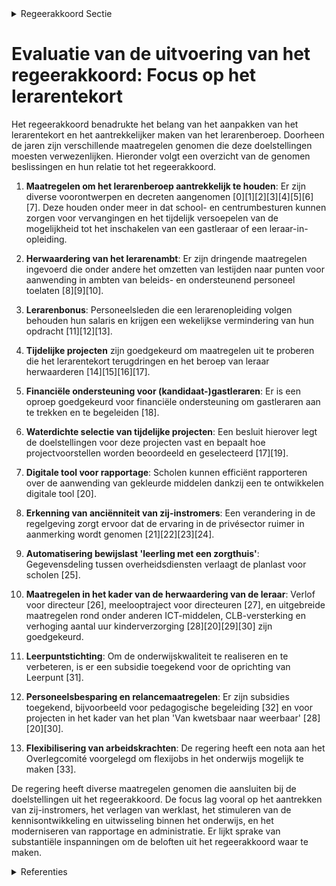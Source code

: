 

<details>
        <summary>Regeerakkoord Sectie </summary>
        <p>1.2.2 Leerkrachten Het tekort aan leerkrachten is één van de grootste uitdagingen waar we deze legisla-tuur voor staan binnen onderwijs. Bij ongewijzigd beleid zullen we aan het einde van deze legislatuur geconfronteerd worden met een tekort tot 7000 leerkrachten. We werken gerichte maatregelen uit om dit nijpende lerarentekort weg te werken en om het beroep globaal terug aantrekkelijker te maken om ook de uitstroom tegen te gaan. Daartoe stellen we een Vlaamse onderwijs-ambassadeur aan die als gezicht van de onderwijssector de vele uitdagingen aangaat en mee oplossingen zoekt. Inzetten op werving van potentiële studenten, aantrekken van sterke profielen, waarbij we ook inzetten op zij-instromers voor die vakken waar de nood het hoogst is, creatief zoeken naar samenwerking met andere sectoren om specifieke profielen aan te trekken, outplacement richting onderwijs, bekend maken en stimuleren van LIO-banen (leraren in opleiding), … zullen al zeker acties zijn. We kiezen voor maximaal vertrouwen in leraren en directies en verminderen de planlast die zij momenteel nog steeds ervaren. De recent hervormde inspectie neemt bij haar doorlichting planlast mee en doet uitspraken over hoe de planlast naar beneden moet zodat elke inspecteur een planlastinspecteur wordt, waarbij er meer gekeken wordt naar het resultaat en niet naar nodeloze rapporteringsverplichtingen. In overleg met het team van de school, neemt men binnen de school maatregelen om de planlast te verlagen. We vragen ook een sterk engagement van de onderwijs-verstrekkers. Planlastvermindering is een gedeelde verantwoordelijkheid van over-heid, koepels, netten en directies (cf. Tarra). Ook door in te zetten op digitalisering, kan de planlast verder naar omlaag. Zo kunnen leerkrachten zich focussen op hun kern-taken. We gaan ervan uit dat leraren en directies zelf het best weten hoe ze dag in dag uit het best mogelijke onderwijs kunnen geven, uiteraard binnen het kader van de door de overheid vastgelegde eindtermen. We activeren het meldpunt voor planlast en irriterende regeldruk; Kafka in het onderwijs. Signalen van regeldruk en planlast die vanuit andere beleidsdomeinen of die niet van de overheid afkomstig zijn, worden aan de bevoegde instantie doorgegeven, waarbij de verantwoordelijken voor deze regeldruk de opdracht krijgen die te beperken. De hervorming van de inspectie volgen we van nabij op. Zoals voorzien in het decreet over de hervorming van de inspectie-diensten, beoordeelt de inspectie de werk-wijze van scholen ten aanzien van decretale bepalingen los van pedagogische assump-ties en binnen het referentietoetsingskader. We maken het lerarenberoep opnieuw aantrekkelijk door te focussen op de kernopdracht: lesgeven in de brede zin van het woord. Dat is wat leerkrachten willen doen en waar ze echt goed in zijn. Uit de resultaten van het tijdsbestedingsonder-zoek blijkt dat 30 tot 40 procent van de werktijd gaat naar administratie, organi-satie, beleidstaken en professioneel overleg. Leerkrachten hun voornaamste tijdsbeste-ding moet opnieuw lesgeven en instructie zijn. De data uit het tijdsbestedingsonder-zoek dienen als basis en uitgangspunt om maatregelen te nemen. We sluiten een pact met de stake-holders om de lerarenloopbaan weer aantrekkelijker te maken, de status van het lerarenambt te versterken en de uitstroom tegen te gaan. In het bijzonder hebben we aandacht voor de werving van leraren, de aanvangsbegeleiding, taakbelasting en werkzekerheid van startende leraren, de profess ionalisering in het algemeen en de opleiding van directies. We onderzoeken of we voor de lerarenopleiding een bindende toela-tingsproef kunnen maken en of we maatregelen kunnen nemen die sneller leiden tot een duurzame aanstelling. De evaluatieprocedure van leer-krachten en directies is doorgelicht. Op basis van de aanbevelingen van onder andere het Rekenhof wordt deze procedure herzien. Niet functio-nerende personeelsleden moeten we kunnen laten gaan. Personeelsleden die ambitieus onderwijs ondanks begelei-ding niet waar kunnen maken, worden geheroriënteerd naar een andere job. De lerarenplatforms in het secundair onderwijs worden uitge-breid bij positieve evaluatie en worden netoverschrijdend georganiseerd. De kwaliteit van de educatieve oplei-dingen zullen we sterk monitoren en waar nodig remediëren. Daartoe zal de NVAO zal deze legislatuur al deze educatieve oplei-dingen (opnieuw) beoordelen met het oog op de gerealiseerde kwaliteit, waarbij de ambitieuzere leerresultaten van de leraren-opleiding in rekening worden gebracht. We versterken de vakkennis en de vak-didactiek, kennis van het Nederlands, omgang met kinderen met gedrags- en leerproblemen, omgaan met hoogbegaafdheid, omgaan met diversiteit in de klas en het opstellen van valide proeven. Ook in de nascholing en begeleiding hebben we hier aandacht voor. Het aantrekken van nieuwe zij-instromers kan mee een antwoord bieden op het lerarentekort en het gebrek aan bepaalde vakleerkrachten. Hun ervaring elders op de arbeidsmarkt kan een meerwaarde zijn in de klas. Nuttige ervaring wordt vandaag enkel beperkt gehonoreerd voor praktijk-vakken in BSO en TSO. We voeren een actief beleid om de eventuele drempels versneld weg te werken. [We maken werk van een gefaseerde aanpak binnen de erkenning van de anciënniteit van nieuwe zij- instromers van knelpuntvakken. We voeren duaal lesgeven in: we stimuleren dat leraren/docenten tegelijkertijd les geven en in een bedrijf tewerkgesteld zijn, zodat een grotere interactie tussen onder-wijs en arbeidsmarkt mogelijk is. We voeren een actief beleid om de eventuele drempels daarbij versneld weg te werken. We breiden de mogelijkheid voor voor-drachtgevers voor bepaalde opleidingson-derdelen uit. Het lerarenkorps moet een betere weer-spiegeling van de maatschappij worden. We moeten er naar streven dat ons leraren-korps diverser is als geheel, zowel op vlak van geslacht als achtergrond. De onderwijsmiddelen moeten in alle onderwijsniveaus prioritair ingezet worden waarvoor ze bedoeld zijn én waar de leerlingen die ze genereren zich bevinden: dat is in de klas en in de school. We brengen duidelijk in beeld hoeveel mensen en middelen van de scholen naar de koepels, netten en inrichtende machten of andere externen vloeien (=nulmeting). We nemen terzake maatregelen. We zetten maximaal in op vereiste bekwaamheidsbewijzen per vak zodat leerkrachten de inhoud van hun vak zelf zeer goed beheersen. Om een stabielere loopbaan uit te bouwen, zal men voortaan dienstanciënniteit over vakken heen kunnen opbouwen, voor die vakken waar-voor men over een vereist bekwaamheidsbe-wijs beschikt. We maken echte uitwisselingsprojecten van leerkrachten en werknemers van onderne-mingen mogelijk. We bieden alle personeelsleden mogelijk-heden tot professionalisering aan. Leer-krachten in het basisonderwijs kunnen zich specialiseren in een bepaald leergebied. Ook de opleidingen van kinderverzorgers en de lerarenopleidingen zetten verder in op taalverwerving en taalrijkdom Nederlands. We maken werk van een degelijk antipest-beleid. De externe Dienst voor Preventie en Bescherming op het Werk actief in onderwijs, wordt gevraagd jaarlijks een inventarisatie te bezorgen aan de overheid met betrekking tot de deelaspecten van pesten van leerkrachten en onderwijspersoneel. We zorgen ervoor dat leerkrachten over de vaardigheden beschikken om met gevalideerde, gestandaardiseerde en genormeerde proeven de evolutie van hun leerlingen op te volgen. Leerkrachten levensbeschouwing zonder vereist bekwaamheidsbewijs zullen verplicht worden bijgeschoold, in samen-werking met de erkende instanties of de vereniging levensbeschouwelijke vakken. </p>
        </details> 

# Evaluatie van de uitvoering van het regeerakkoord: Focus op het lerarentekort

Het regeerakkoord benadrukte het belang van het aanpakken van het lerarentekort en het aantrekkelijker maken van het lerarenberoep. Doorheen de jaren zijn verschillende maatregelen genomen die deze doelstellingen moesten verwezenlijken. Hieronder volgt een overzicht van de genomen beslissingen en hun relatie tot het regeerakkoord.

1. **Maatregelen om het lerarenberoep aantrekkelijk te houden**: Er zijn diverse voorontwerpen en decreten aangenomen \[0\]\[1\]\[2\]\[3\]\[4\]\[5\]\[6\]\[7\]. Deze houden onder meer in dat school- en centrumbesturen kunnen zorgen voor vervangingen en het tijdelijk versoepelen van de mogelijkheid tot het inschakelen van een gastleraar of een leraar-in-opleiding.

2. **Herwaardering van het lerarenambt**: Er zijn dringende maatregelen ingevoerd die onder andere het omzetten van lestijden naar punten voor aanwending in ambten van beleids- en ondersteunend personeel toelaten \[8\]\[9\]\[10\].

3. **Lerarenbonus**: Personeelsleden die een lerarenopleiding volgen behouden hun salaris en krijgen een wekelijkse vermindering van hun opdracht \[11\]\[12\]\[13\].

4. **Tijdelijke projecten** zijn goedgekeurd om maatregelen uit te proberen die het lerarentekort terugdringen en het beroep van leraar herwaarderen \[14\]\[15\]\[16\]\[17\].

5. **Financiële ondersteuning voor (kandidaat-)gastleraren**: Er is een oproep goedgekeurd voor financiële ondersteuning om gastleraren aan te trekken en te begeleiden \[18\].

6. **Waterdichte selectie van tijdelijke projecten**: Een besluit hierover legt de doelstellingen voor deze projecten vast en bepaalt hoe projectvoorstellen worden beoordeeld en geselecteerd \[17\]\[19\].

7. **Digitale tool voor rapportage**: Scholen kunnen efficiënt rapporteren over de aanwending van gekleurde middelen dankzij een te ontwikkelen digitale tool \[20\].

8. **Erkenning van anciënniteit van zij-instromers**: Een verandering in de regelgeving zorgt ervoor dat de ervaring in de privésector ruimer in aanmerking wordt genomen \[21\]\[22\]\[23\]\[24\].

9. **Automatisering bewijslast 'leerling met een zorgthuis'**: Gegevensdeling tussen overheidsdiensten verlaagt de planlast voor scholen \[25\].

10. **Maatregelen in het kader van de herwaardering van de leraar**: Verlof voor directeur \[26\], meelooptraject voor directeuren \[27\], en uitgebreide maatregelen rond onder anderen ICT-middelen, CLB-versterking en verhoging aantal uur kinderverzorging \[28\]\[20\]\[29\]\[30\] zijn goedgekeurd.

11. **Leerpuntstichting**: Om de onderwijskwaliteit te realiseren en te verbeteren, is er een subsidie toegekend voor de oprichting van Leerpunt \[31\].

12. **Personeelsbesparing en relancemaatregelen**: Er zijn subsidies toegekend, bijvoorbeeld voor pedagogische begeleiding \[32\] en voor projecten in het kader van het plan 'Van kwetsbaar naar weerbaar' \[28\]\[20\]\[30\].

13. **Flexibilisering van arbeidskrachten**: De regering heeft een nota aan het Overlegcomité voorgelegd om flexijobs in het onderwijs mogelijk te maken \[33\].

De regering heeft diverse maatregelen genomen die aansluiten bij de doelstellingen uit het regeerakkoord. De focus lag vooral op het aantrekken van zij-instromers, het verlagen van werklast, het stimuleren van de kennisontwikkeling en uitwisseling binnen het onderwijs, en het moderniseren van rapportage en administratie. Er lijkt sprake van substantiële inspanningen om de beloften uit het regeerakkoord waar te maken.

<details>
        <summary> Referenties</summary>
        **[\[0\]](http://themis.vlaanderen.be/id/nieuwsbericht/645B947B8E8235823F6B7541)** : **(2023-05-12)** Voorontwerp van decreet tot uitvoering van maatregelen om het lerarenambt aantrekkelijk te houden en het lerarentekort te counteren Voorontwerp van decreet tot uitvoering van maatregelen over het lera... 

**[\[1\]](http://themis.vlaanderen.be/id/nieuwsbericht/64084A0793165640DEAF5BCD)** : **(2023-03-10)** Voorontwerp van decreet tot uitvoering van maatregelen over het lerarenambt Voorontwerp van decreet tot uitvoering van maatregelen over het lerarenambt  De Vlaamse Regering hecht haar principiële goed... 

**[\[2\]](http://themis.vlaanderen.be/id/nieuwsbericht/6501A9AB3605E1AC863BF081)** : **(2023-09-15)** Uitvoeringsbesluit decreet maatregelen om het lerarenambt aantrekkelijk te houden en het lerarentekort te counteren Ontwerpbesluit van de Vlaamse Regering tot uitvoering van maatregelen over het lerar... 

**[\[3\]](http://themis.vlaanderen.be/id/nieuwsbrief-info/622767F66BB7B593CFC1844D)** : **(2022-03-11)** Decreet uitvoering dringende maatregelen herwaardering lerarenambt basis- en secundair onderwijs Voorontwerp van decreet tot uitvoering van dringende maatregelen om het lerarenambt in het basis- en se... 

**[\[4\]](http://themis.vlaanderen.be/id/nieuwsbericht/64AE79390592342F299DBA3F)** : **(2023-07-14)** Uitvoeringsbesluit decreet maatregelen om het lerarenambt aantrekkelijk te houden en het lerarentekort te counteren Voorontwerp van besluit van de Vlaamse Regering tot uitvoering van maatregelen over ... 

**[\[5\]](http://themis.vlaanderen.be/id/nieuwsbrief-info/61F164C4D5F0FAFA87AFA596)** : **(2022-01-28)** Herwaardering lerarenambt basis- en secundair onderwijs Voorontwerp van besluit van de Vlaamse Regering tot uitvoering van dringende maatregelen om het lerarenambt in het basis- en secundair onderwijs... 

**[\[6\]](http://themis.vlaanderen.be/id/nieuwsbrief-info/6317048E9531BD6B9732C4E9)** : **(2022-09-09)** Uitvoering dringende maatregelen herwaardering lerarenambt basis- en secundair onderwijs Ontwerpbesluit van de Vlaamse Regering tot uitvoering van dringende maatregelen om het lerarenambt in het basis... 

**[\[7\]](http://themis.vlaanderen.be/id/nieuwsbrief-info/61DEB90E364ED900080009AE)** : **(2022-01-14)** Decreet uitvoering dringende maatregelen herwaardering lerarenambt Voorontwerp van decreet tot uitvoering van dringende maatregelen om het lerarenambt in het basis- en secundair onderwijs te herwaarde... 

**[\[8\]](http://themis.vlaanderen.be/id/nieuwsbrief-info/6228658F6BB7B593CFC18470)** : **(2022-03-11)** Uitvoering dringende maatregelen herwaardering lerarenambt basis- en secundair onderwijs Voorontwerp van besluit van de Vlaamse Regering tot uitvoering van dringende maatregelen om het lerarenambt in ... 

**[\[9\]](http://themis.vlaanderen.be/id/nieuwsbrief-info/627DFEDD1C4A193816C3127F)** : **(2022-05-13)** Decreet uitvoering dringende maatregelen herwaardering lerarenambt basis- en secundair onderwijs Ontwerpdecreet tot uitvoering van dringende maatregelen om het lerarenambt in het basis- en secundair o... 

**[\[10\]](http://themis.vlaanderen.be/id/nieuwsbrief-info/62C6D3C78E6C4430A8897A4D)** : **(2022-07-08)** Decreet uitvoering dringende maatregelen herwaardering lerarenambt basis- en secundair onderwijs Bekrachtiging en afkondiging van het decreet tot uitvoering van dringende maatregelen om het lerarenamb... 

**[\[11\]](http://themis.vlaanderen.be/id/nieuwsbrief-info/62B183EE4ABF604F15C223F0)** : **(2022-06-24)** Lerarenbonus Voorontwerp van besluit van de Vlaamse Regering over de lerarenbonus  ​In de conceptnota  'Herwaardering van de leraar'  zijn een heleboel maatregelen opgenomen om het lerarentekort aan t... 

**[\[12\]](http://themis.vlaanderen.be/id/nieuwsbrief-info/63184F9E9531BD6B9732C5B2)** : **(2022-09-09)** Maatregel in het kader van de conceptnota 'Herwaardering van de leraar' Ontwerpbesluit van de Vlaamse Regering over de lerarenbonus  ​In de conceptnota  'Herwaardering van de leraar'  zijn een heleboe... 

**[\[13\]](http://themis.vlaanderen.be/id/nieuwsbrief-info/62D112E38E6C4430A8898D86)** : **(2022-07-15)** Maatregel in het kader van de conceptnota 'Herwaardering van de leraar' Voorontwerp van besluit van de Vlaamse Regering over de lerarenbonus  ​In de conceptnota  'Herwaardering van de leraar'  zijn ee... 

**[\[14\]](http://themis.vlaanderen.be/id/nieuwsbrief-info/63A178E9DBF1CAE8110220FE)** : **(2022-12-23)** Tijdelijke projecten in het basis- en secundair onderwijs in het kader van de herwaardering van het lerarenambt Voorontwerp van besluit van de Vlaamse Regering over tijdelijke projecten in het basis- ... 

**[\[15\]](http://themis.vlaanderen.be/id/nieuwsbericht/63E37C5D2E929B312AB5D0CB)** : **(2023-02-10)** Tijdelijke projecten in het basis- en secundair onderwijs in het kader van de herwaardering van het lerarenambt Ontwerpbesluit van de Vlaamse Regering over tijdelijke projecten in het basis- en secund... 

**[\[16\]](http://themis.vlaanderen.be/id/nieuwsbericht/641AC2683335D329E25ED72D)** : **(2023-03-24)** Tijdelijke projecten in het basis- en secundair onderwijs in het kader van de herwaardering van het lerarenambt Ontwerpbesluit van de Vlaamse Regering over tijdelijke projecten in het basis- en secund... 

**[\[17\]](http://themis.vlaanderen.be/id/nieuwsbrief-info/62CD80578E6C4430A88988A5)** : **(2022-07-15)** Selectie tijdelijke projecten in het basis- en secundair onderwijs rond herwaardering van het lerarenambt Ontwerpbesluit van de Vlaamse Regering over de selectie van tijdelijke projecten in het basis-... 

**[\[18\]](http://themis.vlaanderen.be/id/nieuwsbericht/65782179E2E2C9E5814C01A7)** : **(2023-12-15)** Oproep voor financiële ondersteuning voor toeleiden en begeleiden van (kandidaat-)gastleraren naar/in het basis- of secundair onderwijs   De Vlaamse Regering keurt de oproep goed voor financiële onder... 

**[\[19\]](http://themis.vlaanderen.be/id/nieuwsbrief-info/6260059F1C4A193816C2F3F9)** : **(2022-04-22)** Selectie tijdelijke projecten herwaardering van het lerarenambt Voorontwerp van besluit van de Vlaamse Regering over de selectie van tijdelijke projecten in het basis- en secundair onderwijs in het ka... 

**[\[20\]](http://themis.vlaanderen.be/id/nieuwsbrief-info/60EE99FC364ED900080014DD)** : **(2021-07-16)** Plan Vlaamse Veerkracht: Toekenning extra ICT-middelen en verhoging aantal uur kinderverzorging Toekenning extra ICT-middelen en verhoging aantal uur kinderverzorging Voorontwerp van besluit van de Vl... 

**[\[21\]](http://themis.vlaanderen.be/id/resource/a975bae0-4927-11ec-94bb-99a9d1e168fe)** : **(2020-09-04)** Zij-instromers: wijziging regelgeving geldelijke en sociale anciënniteit van sommige onderwijspersoneelsleden Voorontwerp van besluit van de Vlaamse Regering tot wijziging van de regelgeving betreffen... 

**[\[22\]](http://themis.vlaanderen.be/id/resource/572c18f0-4928-11ec-94bb-99a9d1e168fe)** : **(2020-07-10)** Zij-instromers: wijziging regelgeving geldelijke en sociale anciënniteit van sommige onderwijspersoneelsleden Voorontwerp van besluit van de Vlaamse Regering tot wijziging van de regelgeving betreffen... 

**[\[23\]](http://themis.vlaanderen.be/id/resource/c9ffb260-4928-11ec-94bb-99a9d1e168fe)** : **(2020-06-26)** Bekwaamheidsbewijzen en salarisschalen secundair onderwijs en leermeesters godsdienst en godsdienstleraars Voorontwerp van besluit van de Vlaamse Regering tot wijziging van de regelgeving over de bekw... 

**[\[24\]](http://themis.vlaanderen.be/id/nieuwsbericht/653B618C9DAB6626D11E5810)** : **(2023-10-27)** Zijinstroom onderwijs: wijziging koninklijk besluit met bezoldigingsregel onderwijspersoneel Voorontwerp van besluit van de Vlaamse Regering tot wijziging van het koninklijk besluit van 15 april 1958 ... 

**[\[25\]](http://themis.vlaanderen.be/id/nieuwsbrief-info/6387581886124BBA17062CA0)** : **(2022-12-02)** Automatisering bewijslast 'leerling met een zorgthuis' Voorontwerp van besluit van de Vlaamse Regering tot wijziging van het besluit van de Vlaamse regering van 17 juni 1997 betreffende de personeelsf... 

**[\[26\]](http://themis.vlaanderen.be/id/resource/29a69290-4926-11ec-94bb-99a9d1e168fe)** : **(2020-12-11)** Wijziging diverse besluiten onderwijspersoneel naar aanleiding van Europese Richtlijn rond erkenning beroepskwalificaties Voorontwerp van besluit van de Vlaamse Regering over de loopbaanonderbreking v... 

**[\[27\]](http://themis.vlaanderen.be/id/nieuwsbrief-info/6230B28C6BB7B593CFC189C5)** : **(2022-03-18)** Meelooptraject directeurs in het basisonderwijs, deeltijds kunstonderwijs, secundair onderwijs, volwassenenonderwijs en de centra voor leerlingenbegeleiding: wijzigingsbesluit Ontwerpbesluit van de Vl... 

**[\[28\]](http://themis.vlaanderen.be/id/nieuwsbrief-info/618B834A364ED90008000B6F)** : **(2021-11-12)** Toekenning lestijden, lesuren en uren op basis van het ondersteuningsmodel en extra werkingsbudget voor de professionalisering van ondersteuners voor het schooljaar 2021-2022 en het eerste trimester v... 

**[\[29\]](http://themis.vlaanderen.be/id/nieuwsbrief-info/6140997E364ED900080001D4)** : **(2021-09-17)** Plan Vlaamse Veerkracht: Toekenning extra ICT-middelen en verhoging aantal uur kinderverzorging Toekenning extra ICT-middelen en verhoging aantal uur kinderverzorging Voorontwerp van besluit van de Vl... 

**[\[30\]](http://themis.vlaanderen.be/id/nieuwsbrief-info/618BDC66364ED90008000B91)** : **(2021-11-12)** Plan Vlaamse Veerkracht: Toekenning extra ICT-middelen en verhoging aantal uur kinderverzorging Toekenning extra ICT-middelen en verhoging aantal uur kinderverzorging Ontwerpbesluit van de Vlaamse Reg... 

**[\[31\]](http://themis.vlaanderen.be/id/nieuwsbrief-info/6398338CC2B90D4571CF8548)** : **(2022-12-16)** Plan Vlaamse Veerkracht: opstartsubsidie stichting Leerpunt ter versterking van leraren in hun didactisch handelen Opstartsubsidie Leerpunt Ontwerpbesluit van de Vlaamse Regering ter ondersteuning van... 

**[\[32\]](http://themis.vlaanderen.be/id/nieuwsbrief-info/632B08C85CD4B179BD87120F)** : **(2022-09-23)** Plan Vlaamse Veerkracht: subsidies pedagogische begeleidingsdiensten voor Edusprong-actie 'Gemeenschappelijk vrijstellingenkader voor (aanvullende) algemene vorming' Pedagogische begeleidingsdiensten:... 

**[\[33\]](http://themis.vlaanderen.be/id/nieuwsbericht/645DDAA88E8235823F6B7795)** : **(2023-05-12)** Nota aan het Overlegcomité: 'Toepassing federale maatregelen rond personeelsschaarste in zorgsector van toepassing maken in onderwijs'   Het onderwijs staat al enige tijd onder grote druk door het nij... 
        </details> 

